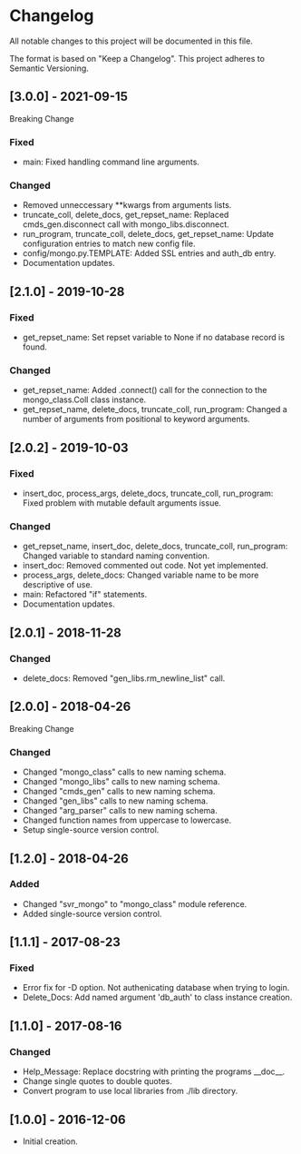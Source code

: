 # Changelog
All notable changes to this project will be documented in this file.

The format is based on "Keep a Changelog".  This project adheres to Semantic Versioning.


## [3.0.0] - 2021-09-15
Breaking Change

### Fixed
- main:  Fixed handling command line arguments.

### Changed
- Removed unneccessary \*\*kwargs from arguments lists.
- truncate_coll, delete_docs, get_repset_name:  Replaced cmds_gen.disconnect call with mongo_libs.disconnect.
- run_program, truncate_coll, delete_docs, get_repset_name:  Update configuration entries to match new config file.
- config/mongo.py.TEMPLATE:  Added SSL entries and auth_db entry.
- Documentation updates.


## [2.1.0] - 2019-10-28
### Fixed
- get_repset_name:  Set repset variable to None if no database record is found.

### Changed
- get_repset_name:  Added .connect() call for the connection to the mongo_class.Coll class instance.
- get_repset_name, delete_docs, truncate_coll, run_program:  Changed a number of arguments from positional to keyword arguments.


## [2.0.2] - 2019-10-03
### Fixed
- insert_doc, process_args, delete_docs, truncate_coll, run_program:  Fixed problem with mutable default arguments issue.

### Changed
- get_repset_name, insert_doc, delete_docs, truncate_coll, run_program:  Changed variable to standard naming convention.
- insert_doc:  Removed commented out code.  Not yet implemented.
- process_args, delete_docs:  Changed variable name to be more descriptive of use.
- main:  Refactored "if" statements.
- Documentation updates.


## [2.0.1] - 2018-11-28
### Changed
- delete_docs:  Removed "gen_libs.rm_newline_list" call.


## [2.0.0] - 2018-04-26
Breaking Change

### Changed
- Changed "mongo_class" calls to new naming schema.
- Changed "mongo_libs" calls to new naming schema.
- Changed "cmds_gen" calls to new naming schema.
- Changed "gen_libs" calls to new naming schema.
- Changed "arg_parser" calls to new naming schema.
- Changed function names from uppercase to lowercase.
- Setup single-source version control.


## [1.2.0] - 2018-04-26
### Added
- Changed "svr_mongo" to "mongo_class" module reference.
- Added single-source version control.


## [1.1.1] - 2017-08-23
### Fixed
- Error fix for -D option.  Not authenicating database when trying to login.
- Delete_Docs:  Add named argument 'db_auth' to class instance creation.


## [1.1.0] - 2017-08-16
### Changed
- Help\_Message:  Replace docstring with printing the programs \_\_doc\_\_.
- Change single quotes to double quotes.
- Convert program to use local libraries from ./lib directory.


## [1.0.0] - 2016-12-06
- Initial creation.

